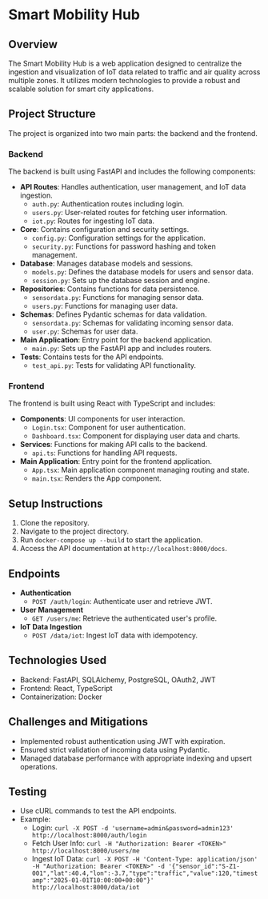 # Smart Mobility Hub

## Overview
The Smart Mobility Hub is a web application designed to centralize the ingestion and visualization of IoT data related to traffic and air quality across multiple zones. It utilizes modern technologies to provide a robust and scalable solution for smart city applications.

## Project Structure
The project is organized into two main parts: the backend and the frontend.

### Backend
The backend is built using FastAPI and includes the following components:
- **API Routes**: Handles authentication, user management, and IoT data ingestion.
  - `auth.py`: Authentication routes including login.
  - `users.py`: User-related routes for fetching user information.
  - `iot.py`: Routes for ingesting IoT data.
- **Core**: Contains configuration and security settings.
  - `config.py`: Configuration settings for the application.
  - `security.py`: Functions for password hashing and token management.
- **Database**: Manages database models and sessions.
  - `models.py`: Defines the database models for users and sensor data.
  - `session.py`: Sets up the database session and engine.
- **Repositories**: Contains functions for data persistence.
  - `sensordata.py`: Functions for managing sensor data.
  - `users.py`: Functions for managing user data.
- **Schemas**: Defines Pydantic schemas for data validation.
  - `sensordata.py`: Schemas for validating incoming sensor data.
  - `user.py`: Schemas for user data.
- **Main Application**: Entry point for the backend application.
  - `main.py`: Sets up the FastAPI app and includes routers.
- **Tests**: Contains tests for the API endpoints.
  - `test_api.py`: Tests for validating API functionality.

### Frontend
The frontend is built using React with TypeScript and includes:
- **Components**: UI components for user interaction.
  - `Login.tsx`: Component for user authentication.
  - `Dashboard.tsx`: Component for displaying user data and charts.
- **Services**: Functions for making API calls to the backend.
  - `api.ts`: Functions for handling API requests.
- **Main Application**: Entry point for the frontend application.
  - `App.tsx`: Main application component managing routing and state.
  - `main.tsx`: Renders the App component.

## Setup Instructions
1. Clone the repository.
2. Navigate to the project directory.
3. Run `docker-compose up --build` to start the application.
4. Access the API documentation at `http://localhost:8000/docs`.

## Endpoints
- **Authentication**
  - `POST /auth/login`: Authenticate user and retrieve JWT.
- **User Management**
  - `GET /users/me`: Retrieve the authenticated user's profile.
- **IoT Data Ingestion**
  - `POST /data/iot`: Ingest IoT data with idempotency.

## Technologies Used
- Backend: FastAPI, SQLAlchemy, PostgreSQL, OAuth2, JWT
- Frontend: React, TypeScript
- Containerization: Docker

## Challenges and Mitigations
- Implemented robust authentication using JWT with expiration.
- Ensured strict validation of incoming data using Pydantic.
- Managed database performance with appropriate indexing and upsert operations.

## Testing
- Use cURL commands to test the API endpoints.
- Example:
  - Login: `curl -X POST -d 'username=admin&password=admin123' http://localhost:8000/auth/login`
  - Fetch User Info: `curl -H "Authorization: Bearer <TOKEN>" http://localhost:8000/users/me`
  - Ingest IoT Data: `curl -X POST -H 'Content-Type: application/json' -H "Authorization: Bearer <TOKEN>" -d '{"sensor_id":"S-Z1-001","lat":40.4,"lon":-3.7,"type":"traffic","value":120,"timestamp":"2025-01-01T10:00:00+00:00"}' http://localhost:8000/data/iot`